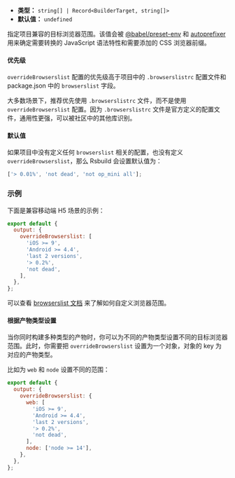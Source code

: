 - **类型：** `string[] | Record<BuilderTarget, string[]>`
- **默认值：** `undefined`

指定项目兼容的目标浏览器范围。该值会被 [@babel/preset-env](https://babeljs.io/docs/en/babel-preset-env) 和 [autoprefixer](https://github.com/postcss/autoprefixer) 用来确定需要转换的 JavaScript 语法特性和需要添加的 CSS 浏览器前缀。

#### 优先级

`overrideBrowserslist` 配置的优先级高于项目中的 `.browserslistrc` 配置文件和 package.json 中的 `browserslist` 字段。

大多数场景下，推荐优先使用 `.browserslistrc` 文件，而不是使用 `overrideBrowserslist` 配置。因为 `.browserslistrc` 文件是官方定义的配置文件，通用性更强，可以被社区中的其他库识别。

#### 默认值

如果项目中没有定义任何 `browserslist` 相关的配置，也没有定义 `overrideBrowserslist`，那么 Rsbuild 会设置默认值为：

```js
['> 0.01%', 'not dead', 'not op_mini all'];
```

### 示例

下面是兼容移动端 H5 场景的示例：

```js
export default {
  output: {
    overrideBrowserslist: [
      'iOS >= 9',
      'Android >= 4.4',
      'last 2 versions',
      '> 0.2%',
      'not dead',
    ],
  },
};
```

可以查看 [browserslist 文档](https://github.com/browserslist/browserslist) 来了解如何自定义浏览器范围。

#### 根据产物类型设置

当你同时构建多种类型的产物时，你可以为不同的产物类型设置不同的目标浏览器范围。此时，你需要把 `overrideBrowserslist` 设置为一个对象，对象的 key 为对应的产物类型。

比如为 `web` 和 `node` 设置不同的范围：

```js
export default {
  output: {
    overrideBrowserslist: {
      web: [
        'iOS >= 9',
        'Android >= 4.4',
        'last 2 versions',
        '> 0.2%',
        'not dead',
      ],
      node: ['node >= 14'],
    },
  },
};
```
